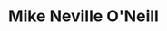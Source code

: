 ---
title: Mike Neville O'Neill
linkedin: mnevilleoneill
github: mnevilleoneill

logzio-role: Senior Customer Success Engineer
collection: contributors
---